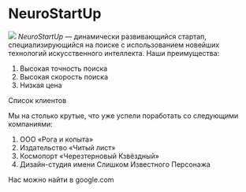 # NeuroStartUp
![](https://netology-code.github.io/git-homeworks/introduction/assets/logo.png)
*NeuroStartUp* — динамически развивающийся стартап, специализирующийся на поиске с использованием новейших технологий искусственного интеллекта.
Наши преимущества:
1. Высокая точность поиска
2. Высокая скорость поиска
3. Низкая цена

Список клиентов

Мы на столько крутые, что уже успели поработать со следующими компаниями:

 1.   ООО «Рога и копыта»
 2.   Издательство «Читый лист»
 3.   Космопорт «Черезтерновый Кзвёздный»
 4.   Дизайн-студия имени Слишком Известного Персонажа

Нас можно найти в google.com